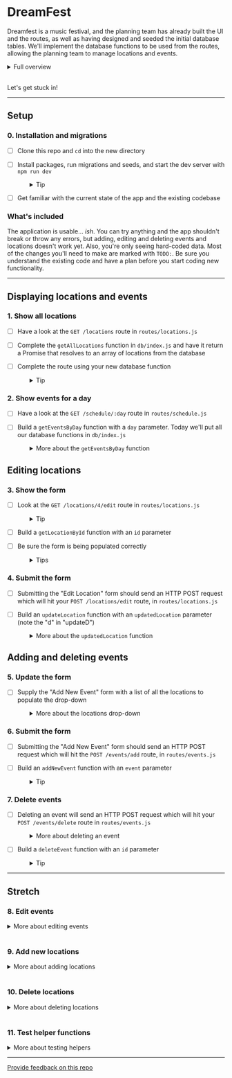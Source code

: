 # DreamFest

Dreamfest is a music festival, and the planning team has already built the UI and the routes, as well as having designed and seeded the initial database tables. We'll implement the database functions to be used from the routes, allowing the planning team to manage locations and events.

<details>
  <summary>Full overview</summary>

  You've just landed your first dev role and you're responsible for creating an app that manages DreamFest, a wholesome three day festival that offers attendees daily yoga and meditation, arts and crafts, healthy eateries, wellbeing workshops and sweet beats.

  Your app needs to give the festival organisers the ability to add **locations** and to add **events** at those locations. As plans change, they will also need to be able to add, edit and delete events.

  Fortunately, the team has already confirmed the venue and dates so they know how many locations they need. They have also confirmed some partners and bands so they can begin slotting them in when your app is ready. The current planning has been prepared as seed data for your database.

  The design team has worked up the UI and routes, but they haven't yet connected them to the database. That's where you come in. You'll implement the database functions to be used from the routes.
</details>
<br />

Let's get stuck in!

----

## Setup

### 0. Installation and migrations

- [ ] Clone this repo and `cd` into the new directory
- [ ] Install packages, run migrations and seeds, and start the dev server with `npm run dev`
  <details style="padding-left: 2em">
    <summary>Tip</summary>

    Commands might look like this:

    ```
    npm i
    npm run knex migrate:latest
    npm run knex seed:run
    npm run dev
    ```

    This will create and populate the database with the existing migrations and seeds, and start the server with `nodemon`.
  </details>

- [ ] Get familiar with the current state of the app and the existing codebase

### What's included

The application is usable... _ish_. You can try anything and the app shouldn't break or throw any errors, but adding, editing and deleting events and locations doesn't work yet. Also, you're only seeing hard-coded data. Most of the changes you'll need to make are marked with `TODO:`. Be sure you understand the existing code and have a plan before you start coding new functionality.

----

## Displaying locations and events

### 1. Show all locations

- [ ] Have a look at the `GET /locations` route in `routes/locations.js`
- [ ] Complete the `getAllLocations` function in `db/index.js` and have it return a Promise that resolves to an array of locations from the database
- [ ] Complete the route using your new database function
  <details style="padding-left: 2em">
    <summary>Tip</summary>
    
    Don't forget to put the `viewData` and `res.render` call in your callback once you have the locations from the database
  </details>

### 2. Show events for a day

- [ ] Have a look at the `GET /schedule/:day` route in `routes/schedule.js`
- [ ] Build a `getEventsByDay` function with a `day` parameter. Today we'll put all our database functions in `db/index.js`
  <details style="padding-left: 2em">
    <summary>More about the <code>getEventsByDay</code> function</summary>

  1. JOIN the `events` and `locations` tables WHERE `events.location_id = locations.id`
  2. Filter (`where`) the results for only events where the day matches. Remember to pass the `day` when you call your function!
  3. Note that the `events` and `locations` tables both have `name`, `description`, and `id` columns. How can you specify which one to use when? What is the shape of the data that the handlebars template is expecting? **Hint: look at the shape of the hard-coded sample data**

    If some data isn't displaying in the app, try using `console.log` to look at your data, so that you can compare it to the sample data
      
    * In particular, if you're sending the `day` property correctly, then the heading in the app should say "Events: Friday", "Events: Saturday" or "Events: Sunday". If it just says "Events:", take another look at your data!
  </details>

## Editing locations

### 3. Show the form

- [ ] Look at the `GET /locations/4/edit` route in `routes/locations.js`
  <details style="padding-left: 2em">
    <summary>Tip</summary>
    
    This route supplies the current data to the form, ready for the user to edit it.
  </details>

- [ ] Build a `getLocationById` function with an `id` parameter
- [ ] Be sure the form is being populated correctly
  <details style="padding-left: 2em">
    <summary>Tips</summary>

    * If it's not working, try the trouble-shooting strategies from section 2
    * Can `.first()` help you here? 
  </details>

### 4. Submit the form

- [ ] Submitting the "Edit Location" form should send an HTTP POST request which will hit your `POST /locations/edit` route, in `routes/locations.js`
- [ ] Build an `updateLocation` function with an `updatedLocation` parameter (note the "d" in "updateD")
  <details style="padding-left: 2em">
    <summary>More about the <code>updatedLocation</code> function</summary>

    If you find yourself struggling with the `updatedLocation` (object) parameter, you might start by using `id`, `name` and `description` parameters instead.

    * UPDATE the `locations` table with the updated location details
    * Be sure `res.redirect('/locations')` is inside your `.then` function. This will take the user back to the main locations page instead of leaving them on the page with the edit form .
  </details>

## Adding and deleting events

### 5. Update the form

- [ ] Supply the "Add New Event" form with a list of all the locations to populate the drop-down
  <details style="padding-left: 2em">
    <summary>More about the locations drop-down</summary>
    
    Currently the options are hard-coded, but we want them to come from the database (the days of the week are hard-coded too, but we're not going to change those). The `GET /events/add/:day` route in `routes/events.js` needs to obtain the list of locations from the database, and supply them to the form. 
    
    You've already written a `getAllLocations` function, now use it in your route. 
    * Does your form need the location descriptions? Will it work if you include them anyway (so that you don't need to change your function)? 
    * Be sure `res.render('addEvent', viewData)` is inside your `.then` function
  </details>

### 6. Submit the form

- [ ] Submitting the "Add New Event" form should send an HTTP POST request which will hit the `POST /events/add` route, in `routes/events.js`
- [ ] Build an `addNewEvent` function with an `event` parameter
  <details style="padding-left: 2em">
    <summary>Tip</summary>
  
    Be sure to redirect to the `/schedule/:day` route from inside your `.then` function.
  </details>

### 7. Delete events

- [ ] Deleting an event will send an HTTP POST request which will hit your `POST /events/delete` route in `routes/events.js`
  <details style="padding-left: 2em">
    <summary>More about deleting an event</summary>
    
    Within the site, you will find the delete button on the same page you edit an event

    * Note that the "Edit event" page is currently displaying hard-coded details in the form (you'll fix this in the next step), but to check if this page is correct at this stage, click "Edit event" on (for example) the "Cutest Puppy Awards" card, you should then find yourself at `/events/4/edit`, 4 being the id of the event (as seen in your seeds). 
    * The "Delete event" button should be able to delete "Cutest Puppy Awards" (id 4) even though the displayed details are for "Slushie Apocalypse I" as you will find it uses the id provided by the url, not the hardcoded data.
  </details>

- [ ] Build a `deleteEvent` function with an `id` parameter
  <details style="padding-left: 2em">
    <summary>Tip</summary>

    Be sure to redirect to the `/schedule/:day` route from inside your `.then` function.
  </details>

----

## Stretch

### 8. Edit events

<details>
  <summary>More about editing events</summary>

  **Show the form**

  1. Look at the `GET /events/:id/edit` route in `routes/events.js`. This route supplies the current data to the "Edit Event" form, ready for the user to edit it.
  2. Build a `getEventById` function with an `id` parameter. Use this in your route. 

  **Update the form**

  3. Like the "Add new event" form above, the "Edit event" form also needs a list of locations from the database. We can use `getAllLocations` for a third time, but this time we need to modify the data before we send it to the form, so that our data records which location is the current location for this event
      * Maybe you could use an array function here? 
  4. Make sure you call `getEventById` first, and then `getAllLocations`
      * You're managing three bits of data here: `days`, `event` and `locations`, how will you manage this data so that each function in the promise chain can see everything it needs to see?
      
  **Submit the form**

  5. Build an `updateEvent` function with an `updatedEvent` parameter
  6. Update `POST /events/edit` in `routes/events.js`
</details>
<br />

### 9. Add new locations

<details>
  <summary>More about adding locations</summary>

  You'll need to create new things in this step, but referring to existing features will help.

  **Show the form**

  1. In `views/showLocations.hbs`, create an "Add Location" link (similar to the "Add Event" link in `views/showDay.hbs`)
  2. Create a new `views/addLocation.hbs` form
      * Look at `views/editLocation.hbs` and `views/addEvent.hbs` for guidance
  3. Create a `GET /locations/add` route in `routes/locations.js` to render `views/addLocation.hbs`

  **Submit the form**

  4. Create `POST /locations/add` in `routes/locations.js`
  5. Build an `addNewLocation` function with a `locationInfo` parameter
    * Don't forget `res.redirect('/locations')`
</details>
<br />

### 10. Delete locations

<details>
  <summary>More about deleting locations</summary>

  You'll need to create new things in this step too, but referring to existing features will help.

  **Create link**

  1. Add a new "Delete" form and button to `views/editLocation.hbs` (see `views/editEvent.hbs`)
      * Pass the `id` as a hidden form field

  **Create route**

  2. Create a `POST /locations/delete` route in `routes/locations.js`
  3. Build a `deleteLocation` function with an `id` parameter
      * Remember your old friend `res.redirect('/locations')`
      * If you delete a location that has an event, what happens to the event? Why?
</details>
<br />

### 11. Test helper functions

<details>
  <summary>More about testing helpers</summary>

  Some tests have been created in `helpers.test.js` but they haven't been written yet. They are just testing the functions exported from `helpers.js` so they should be pretty easy (as far as testing goes). Some of the functionality hasn't been implemented in the helper functions, so you'll need to do that too. Perhaps this is a good time to revisit test-driven development (write the tests before implementing the functionality in `helpers.js`). Remember red, green, refactor!
    * Note that the `validateDay` function will use a `days` parameter if one is supplied, or if not then it will use the hard-coded `eventDays` value (similar to `db = connection` that you've been using in your functions)
</details>

---
[Provide feedback on this repo](https://docs.google.com/forms/d/e/1FAIpQLSfw4FGdWkLwMLlUaNQ8FtP2CTJdGDUv6Xoxrh19zIrJSkvT4Q/viewform?usp=pp_url&entry.1958421517=dreamfest)
